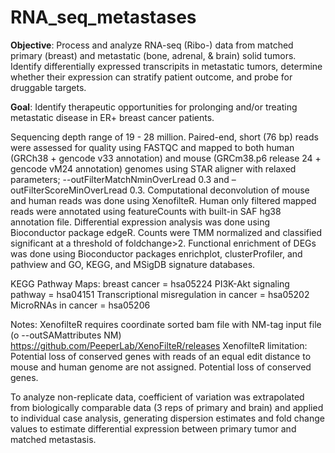 # RNA_seq_metastases
**Objective**: Process and analyze RNA-seq (Ribo-) data from matched primary (breast) and metastatic (bone, adrenal, & brain) solid tumors. Identify differentially expressed transcripits in metastatic tumors, determine whether their expression can stratify patient outcome, and probe for druggable targets.

**Goal**: Identify therapeutic opportunities for prolonging and/or treating metastatic disease in ER+ breast cancer patients. 

Sequencing depth range of 19 - 28 million. Paired-end, short (76 bp) reads were assessed for quality using FASTQC and mapped to both human (GRCh38 + gencode v33 annotation) and mouse (GRCm38.p6 release 24 + gencode vM24 annotation) genomes using STAR aligner with relaxed parameters; --outFilterMatchNminOverLread 0.3 and –outFilterScoreMinOverLread 0.3. Computational deconvolution of mouse and human reads was done using XenofilteR. Human only filtered mapped reads were annotated using featureCounts with built-in SAF hg38 annotation file. Differential expression analysis was done using Bioconductor package edgeR. Counts were TMM normalized and classified significant at a threshold of foldchange>2. Functional enrichment of DEGs was done using Bioconductor packages enrichplot, clusterProfiler, and pathview and GO, KEGG, and MSigDB signature databases.


KEGG Pathway Maps:
       breast cancer = hsa05224
       PI3K-Akt signaling pathway = hsa04151
       Transcriptional misregulation in cancer = hsa05202
       MicroRNAs in cancer = hsa05206



Notes:
XenofilteR requires coordinate sorted bam file with NM-tag input file (o	--outSAMattributes NM)
https://github.com/PeeperLab/XenoFilteR/releases
XenofilteR limitation: Potential loss of conserved genes with reads of an equal edit distance to mouse and human genome are not assigned. Potential loss of conserved genes.

To analyze non-replicate data, coefficient of variation was extrapolated from biologically comparable data (3 reps of primary and brain) and applied to individual case analysis, generating dispersion estimates and fold change values to estimate differential expression between primary tumor and matched metastasis.




